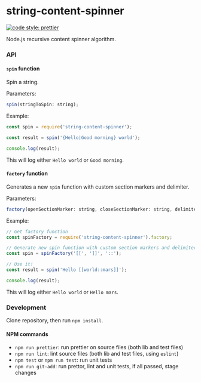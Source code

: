# string-content-spinner

[![code style: prettier](https://img.shields.io/badge/code_style-prettier-ff69b4.svg?style=flat-square)](https://github.com/prettier/prettier)

Node.js recursive content spinner algorithm.

### API

#### `spin` function

Spin a string.

Parameters:

```js
spin(stringToSpin: string);
```

Example:

```js
const spin = require('string-content-spinner');

const result = spin('{Hello|Good morning} world');

console.log(result);
```

This will log either `Hello world` or `Good morning`.

#### `factory` function

Generates a new `spin` function with custom section markers and delimiter.

Parameters:

```js
factory(openSectionMarker: string, closeSectionMarker: string, delimiter: string);
```

Example:

```js
// Get factory function
const spinFactory = require('string-content-spinner').factory;

// Generate new spin function with custom section markers and delimiter
const spin = spinFactory('[[', ']]', '::');

// Use it!
const result = spin('Hello [[world::mars]]');

console.log(result);
```

This will log either `Hello world` or `Hello mars`.

### Development

Clone repository, then run `npm install`.

#### NPM commands

- `npm run prettier`: run prettier on source files (both lib and test files)
- `npm run lint`: lint source files (both lib and test files, using `eslint`)
- `npm test` or `npm run test`: run unit tests
- `npm run git-add`: run prettor, lint and unit tests, if all passed, stage changes



